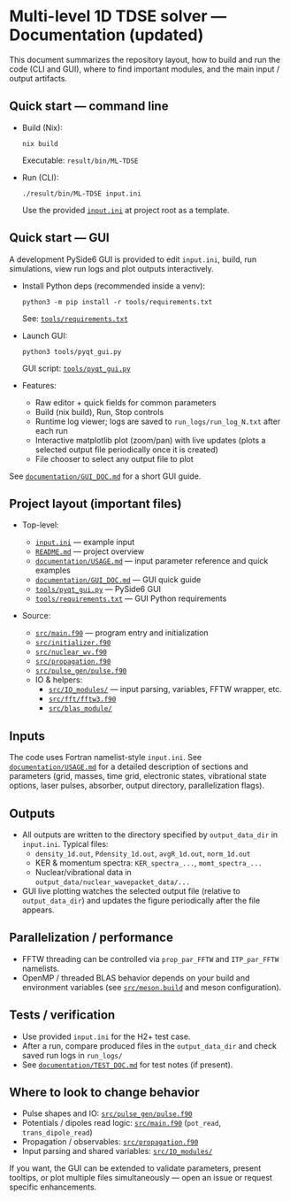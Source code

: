 # Multi-level 1D TDSE solver — Documentation (updated)

This document summarizes the repository layout, how to build and run the code (CLI and GUI), where to find important modules, and the main input / output artifacts.

## Quick start — command line

- Build (Nix):
  ```
  nix build
  ```
  Executable: `result/bin/ML-TDSE`

- Run (CLI):
  ```
  ./result/bin/ML-TDSE input.ini
  ```
  Use the provided [`input.ini`](../input.ini) at project root as a template.

## Quick start — GUI

A development PySide6 GUI is provided to edit `input.ini`, build, run simulations, view run logs and plot outputs interactively.

- Install Python deps (recommended inside a venv):
  ```
  python3 -m pip install -r tools/requirements.txt
  ```
  See: [`tools/requirements.txt`](../tools/requirements.txt)

- Launch GUI:
  ```
  python3 tools/pyqt_gui.py
  ```
  GUI script: [`tools/pyqt_gui.py`](../tools/pyqt_gui.py)

- Features:
  - Raw editor + quick fields for common parameters
  - Build (nix build), Run, Stop controls
  - Runtime log viewer; logs are saved to `run_logs/run_log_N.txt` after each run
  - Interactive matplotlib plot (zoom/pan) with live updates (plots a selected output file periodically once it is created)
  - File chooser to select any output file to plot

See [`documentation/GUI_DOC.md`](GUI_DOC.md) for a short GUI guide.

## Project layout (important files)

- Top-level:
  - [`input.ini`](../input.ini) — example input
  - [`README.md`](../README.md) — project overview
  - [`documentation/USAGE.md`](USAGE.md) — input parameter reference and quick examples
  - [`documentation/GUI_DOC.md`](GUI_DOC.md) — GUI quick guide
  - [`tools/pyqt_gui.py`](../tools/pyqt_gui.py) — PySide6 GUI
  - [`tools/requirements.txt`](../tools/requirements.txt) — GUI Python requirements

- Source:
  - [`src/main.f90`](../src/main.f90) — program entry and initialization
  - [`src/initializer.f90`](../src/initializer.f90)
  - [`src/nuclear_wv.f90`](../src/nuclear_wv.f90)
  - [`src/propagation.f90`](../src/propagation.f90)
  - [`src/pulse_gen/pulse.f90`](../src/pulse_gen/pulse.f90)
  - IO & helpers:
    - [`src/IO_modules/`](../src/IO_modules/) — input parsing, variables, FFTW wrapper, etc.
    - [`src/fft/fftw3.f90`](../src/fft/fftw3.f90)
    - [`src/blas_module/`](../src/blas_module/)

## Inputs

The code uses Fortran namelist-style `input.ini`. See [`documentation/USAGE.md`](USAGE.md) for a detailed description of sections and parameters (grid, masses, time grid, electronic states, vibrational state options, laser pulses, absorber, output directory, parallelization flags).

## Outputs

- All outputs are written to the directory specified by `output_data_dir` in `input.ini`. Typical files:
  - `density_1d.out`, `Pdensity_1d.out`, `avgR_1d.out`, `norm_1d.out`
  - KER & momentum spectra: `KER_spectra_...`, `momt_spectra_...`
  - Nuclear/vibrational data in `output_data/nuclear_wavepacket_data/...`
- GUI live plotting watches the selected output file (relative to `output_data_dir`) and updates the figure periodically after the file appears.

## Parallelization / performance

- FFTW threading can be controlled via `prop_par_FFTW` and `ITP_par_FFTW` namelists.
- OpenMP / threaded BLAS behavior depends on your build and environment variables (see [`src/meson.build`](../src/meson.build) and meson configuration).

## Tests / verification

- Use provided `input.ini` for the H2+ test case.
- After a run, compare produced files in the `output_data_dir` and check saved run logs in `run_logs/`
- See [`documentation/TEST_DOC.md`](TEST_DOC.md) for test notes (if present).

## Where to look to change behavior

- Pulse shapes and IO: [`src/pulse_gen/pulse.f90`](../src/pulse_gen/pulse.f90)
- Potentials / dipoles read logic: [`src/main.f90`](../src/main.f90) (`pot_read`, `trans_dipole_read`)
- Propagation / observables: [`src/propagation.f90`](../src/propagation.f90)
- Input parsing and shared variables: [`src/IO_modules/`](../src/IO_modules/)

If you want, the GUI can be extended to validate parameters, present tooltips, or plot multiple files simultaneously — open an issue or request specific enhancements.